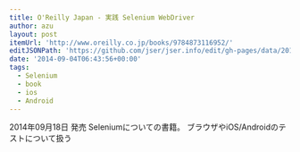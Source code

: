 ```yaml
---
title: O'Reilly Japan - 実践 Selenium WebDriver
author: azu
layout: post
itemUrl: 'http://www.oreilly.co.jp/books/9784873116952/'
editJSONPath: 'https://github.com/jser/jser.info/edit/gh-pages/data/2014/09/index.json'
date: '2014-09-04T06:43:56+00:00'
tags:
  - Selenium
  - book
  - ios
  - Android
---
```

2014年09月18日 発売
Seleniumについての書籍。
ブラウザやiOS/Androidのテストについて扱う
